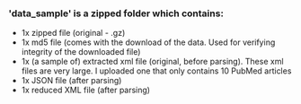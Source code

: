 ### 'data_sample' is a zipped folder which contains:

  + 1x zipped file (original - .gz)
  + 1x md5 file (comes with the download of the data. 
      Used for verifying integrity of the downloaded file)
  + 1x (a sample of) extracted xml file (original, before parsing).
      These xml files are very large. I uploaded one that only contains 10 PubMed articles
  + 1x JSON file (after parsing)
  + 1x reduced XML file (after parsing)

